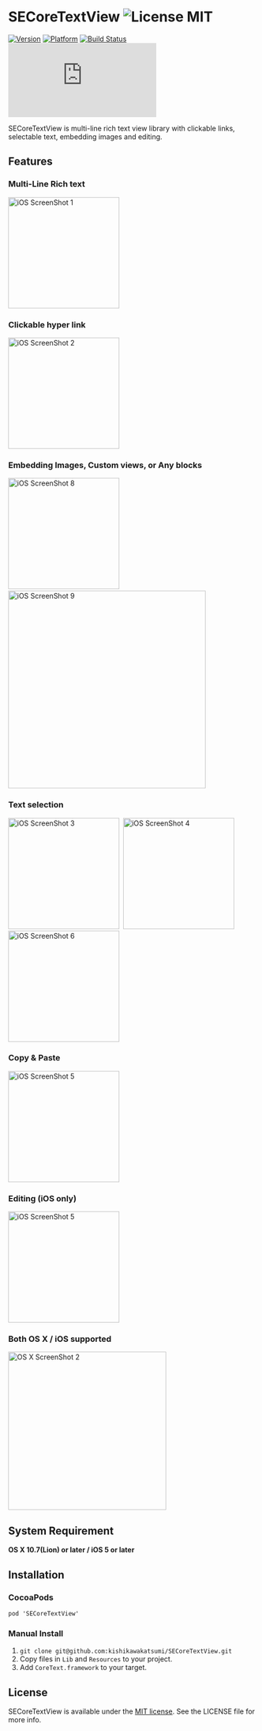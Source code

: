 SECoreTextView ![License MIT](https://go-shields.herokuapp.com/license-MIT-blue.png) 
==============

[![Version](https://cocoapod-badges.herokuapp.com/v/SECoreTextView/badge.png)](https://cocoapod-badges.herokuapp.com/v/PEPhotoCropEditor/badge.png)
[![Platform](https://cocoapod-badges.herokuapp.com/p/SECoreTextView/badge.png)](https://cocoapod-badges.herokuapp.com/p/PEPhotoCropEditor/badge.png)
[![Build Status](https://travis-ci.org/kishikawakatsumi/SECoreTextView.png?branch=master)](https://travis-ci.org/kishikawakatsumi/SECoreTextView)
[![Analytics](https://ga-beacon.appspot.com/UA-4291014-9/SECoreTextView/README.md)](https://github.com/igrigorik/ga-beacon)

SECoreTextView is multi-line rich text view library with clickable links, selectable text, embedding images and editing.

## Features
### Multi-Line Rich text
<img src="https://raw.github.com/kishikawakatsumi/SECoreTextView/master/Screenshots/iOS_01.png" alt="iOS ScreenShot 1" width="225px" style="width: 225px;" />

### Clickable hyper link
<img src="https://raw.github.com/kishikawakatsumi/SECoreTextView/master/Screenshots/iOS_02.png" alt="iOS ScreenShot 2" width="225px" style="width: 225px;" />

### Embedding Images, Custom views, or Any blocks
<img src="https://raw.github.com/kishikawakatsumi/SECoreTextView/master/Screenshots/iOS_08.png" alt="iOS ScreenShot 8" width="225px" style="width: 225px;" />&nbsp;
<img src="https://raw.github.com/kishikawakatsumi/SECoreTextView/master/Screenshots/iOS_09.png" alt="iOS ScreenShot 9" width="400px" style="width: 400px;" />

### Text selection
<img src="https://raw.github.com/kishikawakatsumi/SECoreTextView/master/Screenshots/iOS_03.png" alt="iOS ScreenShot 3" width="225px" style="width: 225px;" />&nbsp;
<img src="https://raw.github.com/kishikawakatsumi/SECoreTextView/master/Screenshots/iOS_04.png" alt="iOS ScreenShot 4" width="225px" style="width: 225px;" />&nbsp;
<img src="https://raw.github.com/kishikawakatsumi/SECoreTextView/master/Screenshots/iOS_06.png" alt="iOS ScreenShot 6" width="225px" style="width: 225px;" />

### Copy & Paste
<img src="https://raw.github.com/kishikawakatsumi/SECoreTextView/master/Screenshots/iOS_05.png" alt="iOS ScreenShot 5" width="225px" style="width: 225px;" />

### Editing (iOS only)
<img src="https://raw.github.com/kishikawakatsumi/SECoreTextView/master/Screenshots/iOS_10.png" alt="iOS ScreenShot 5" width="225px" style="width: 225px;" />

### Both OS X / iOS supported
<img src="https://raw.github.com/kishikawakatsumi/SECoreTextView/master/Screenshots/OSX_02.png" alt="OS X ScreenShot 2" width="320px" style="width: 320px;" />

## System Requirement
**OS X 10.7(Lion) or later / iOS 5 or later**

## Installation
### CocoaPods
`pod 'SECoreTextView'`

### Manual Install
1. `git clone git@github.com:kishikawakatsumi/SECoreTextView.git`
2. Copy files in `Lib` and `Resources` to your project.
3. Add `CoreText.framework` to your target.

 
[Apache]: http://www.apache.org/licenses/LICENSE-2.0
[MIT]: http://www.opensource.org/licenses/mit-license.php
[GPL]: http://www.gnu.org/licenses/gpl.html
[BSD]: http://opensource.org/licenses/bsd-license.php

## License

SECoreTextView is available under the [MIT license][MIT]. See the LICENSE file for more info.

